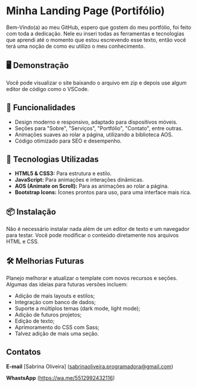 
# Minha Landing Page (Portifólio)

Bem-Vindo(a) ao meu GitHub, espero que gostem do meu portfólio, foi feito com toda a dedicação. Nele eu inseri todas as ferramentas e tecnologias que aprendi até o momento que estou escrevendo esse texto, então você terá uma noção de como eu utilizo o meu conhecimento.

## 🖥️ Demonstração

Você pode visualizar o site baixando o arquivo em zip e depois use algum editor de código como o VSCode.


## 🚀 Funcionalidades

- Design moderno e responsivo, adaptado para dispositivos móveis.
- Seções para "Sobre", "Serviços", "Portfólio", "Contato", entre outras.
- Animações suaves ao rolar a página, utilizando a biblioteca AOS.
- Código otimizado para SEO e desempenho.

## 🔧 Tecnologias Utilizadas

- **HTML5 & CSS3:** Para estrutura e estilo.
- **JavaScript:** Para animações e interações dinâmicas.
- **AOS (Animate on Scroll):** Para as animações ao rolar a página.
- **Bootstrap Icons:** Ícones prontos para uso, para uma interface mais rica.

## 📦 Instalação

Não é necessário instalar nada além de um editor de texto e um navegador para testar. Você pode modificar o conteúdo diretamente nos arquivos HTML e CSS.

## 🛠 Melhorias Futuras

Planejo melhorar e atualizar o template com novos recursos e seções. Algumas das ideias para futuras versões incluem:

- Adição de mais layouts e estilos;
- Integração com banco de dados;
- Suporte a múltiplos temas (dark mode, light mode);
- Adição de futuros projetos;
- Edição de texto;
- Aprimoramento do CSS com Sass;
- Talvez adição de mais uma seção.

## Contatos

**E-mail** [Sabrina Oliveira] (sabrinaoliveira.programadora@gmail.com)

**WhastsApp** (https://wa.me/5512992432116)
